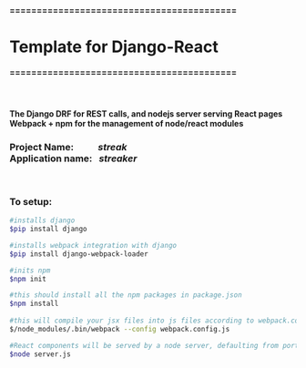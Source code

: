 <h4>==========================================</h4>
<h1> Template for Django-React </h1>
<h4>==========================================</h4>
<br/>
<h4>
	The Django DRF for REST calls, and nodejs server serving React pages<br/>
	Webpack + npm for the management of node/react modules
</h4>


<h3>
Project Name:&nbsp&nbsp&nbsp&nbsp&nbsp&nbsp&nbsp&nbsp&nbsp&nbsp <i>streak</i><br/>
Application name: 	&nbsp <i>streaker</i>
</h3>
<br />
<h3>To setup:</h3>

```bash
#installs django 
$pip install django			

#installs webpack integration with django
$pip install django-webpack-loader	

#inits npm
$npm init				

#this should install all the npm packages in package.json
$npm install
	
#this will compile your jsx files into js files according to webpack.config.js
$/node_modules/.bin/webpack --config webpack.config.js

#React components will be served by a node server, defaulting from port 3000
$node server.js				  
```
